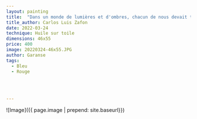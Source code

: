 ```yaml
---
layout: painting
title:  "Dans un monde de lumières et d'ombres, chacun de nous devait trouver son propre chemin." 
title_author: Carlos Luis Zafon   
date: 2022-03-24
technique: Huile sur toile
dimensions: 46x55
price: 400
image: 20220324-46x55.JPG
author: Garanse
tags:
  - Bleu
  - Rouge
 
  
  
  
---
```

![Image]({{ page.image | prepend: site.baseurl}})

